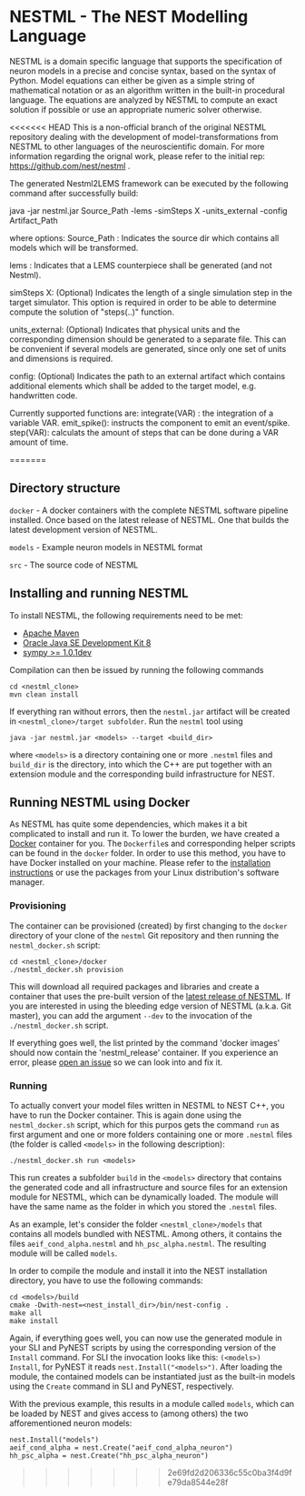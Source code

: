 # NESTML - The NEST Modelling Language

NESTML is a domain specific language that supports the specification of neuron models
in a precise and concise syntax, based on the syntax of Python. Model equations
can either be given as a simple string of mathematical notation or as an algorithm written
in the built-in procedural language. The equations are analyzed by NESTML to compute
an exact solution if possible or use an appropriate numeric solver otherwise.

<<<<<<< HEAD
This is a non-official branch of the original NESTML repository dealing with the development of model-transformations from NESTML to other 
languages of the neuroscientific domain. For more information regarding the orignal work, please refer to the initial rep: https://github.com/nest/nestml .

The generated Nestml2LEMS framework can be executed by the following command after successfully build:

java -jar nestml.jar Source_Path -lems -simSteps X -units_external -config Artifact_Path

where options: 
Source_Path : Indicates the source dir which contains all models which will be transformed.

lems : Indicates that a LEMS counterpiece shall be generated (and not Nestml). 

simSteps X: (Optional) Indicates the length of a single simulation step in the target simulator. This option is required in order to be able
								to determine compute the solution of "steps(..)" function.

units_external: (Optional) Indicates that physical units and the corresponding dimension should be generated to a separate file. This can be 
									convenient if several models are generated, since only one set of units and dimensions is required.
									
config: (Optional) Indicates the path to an external artifact which contains additional elements which shall be added to the target model, e.g. handwritten code.									
									
									
Currently supported functions are:
integrate(VAR) : the integration of a variable VAR.
emit_spike(): instructs the component to emit an event/spike.
step(VAR): calculats the amount of steps that can be done during a VAR amount of time. 									

=======
## Directory structure

`docker` - A docker containers with the complete NESTML software pipeline installed. Once based on the latest release of NESTML. One that builds the latest development version of NESTML.

`models` - Example neuron models in NESTML format

`src` - The source code of NESTML

## Installing and running NESTML

To install NESTML, the following requirements need to be met:
* [Apache Maven](https://maven.apache.org/)
* [Oracle Java SE Development Kit 8](http://www.oracle.com/technetwork/java/javase/downloads/jdk8-downloads-2133151.html)
* [sympy >= 1.0.1dev](https://github.com/sympy/sympy)

Compilation can then be issued by running the following commands
```
cd <nestml_clone>
mvn clean install
```

If everything ran without errors, then the `nestml.jar` artifact will be created in `<nestml_clone>/target subfolder`. Run the `nestml` tool using

```
java -jar nestml.jar <models> --target <build_dir>
```
where `<models>` is a directory containing one or more `.nestml` files and `build_dir` is the directory, into which the C++ are put together with an extension module and the corresponding build infrastructure for NEST.

## Running NESTML using Docker

As NESTML has quite some dependencies, which makes it a bit complicated to install and run it. To lower the burden, we have created a [Docker](https://www.docker.com/) container for you. The `Dockerfile`s and corresponding helper scripts can be found in the `docker` folder. In order to use this method, you have to have Docker installed on your machine. Please refer to the [installation instructions](https://docs.docker.com/engine/installation) or use the packages from your Linux distribution's software manager.

### Provisioning

The container can be provisioned (created) by first changing to the `docker` directory of your clone of the `nestml` Git repository and then running the `nestml_docker.sh` script:

```
cd <nestml_clone>/docker
./nestml_docker.sh provision
```

This will download all required packages and libraries and create a container that uses the pre-built version of the [latest release of NESTML](https://github.com/nest/nestml/releases). If you are interested in using the bleeding edge version of NESTML (a.k.a. Git master), you can add the argument `--dev` to the invocation of the `./nestml_docker.sh` script.

If everything goes well, the list printed by the command 'docker images' should now contain the 'nestml_release' container. If you experience an error, please [open an issue](https://github.com/nest/nestml/issues) so we can look into and fix it.

### Running

To actually convert your model files written in NESTML to NEST C++, you have to run the Docker container. This is again done using the `nestml_docker.sh` script, which for this purpos gets the command `run` as first argument and one or more folders containing one or more `.nestml` files (the folder is called `<models>` in the following description):

```
./nestml_docker.sh run <models>
```

This run creates a subfolder `build` in the `<models>` directory that contains the generated code and all infrastructure and source files for an extension module for NESTML, which can be dynamically loaded. The module will have the same name as the folder in which you stored the `.nestml` files.

As an example, let's consider the folder `<nestml_clone>/models` that contains all models bundled with NESTML. Among others, it contains the files `aeif_cond_alpha.nestml` and `hh_psc_alpha.nestml`. The resulting module will be called `models`.

In order to compile the module and install it into the NEST installation directory, you have to use the following commands:
```
cd <models>/build
cmake -Dwith-nest=<nest_install_dir>/bin/nest-config .
make all
make install
```

Again, if everything goes well, you can now use the generated module in your SLI and PyNEST scripts by using the corresponding version of the `Install` command. For SLI the invocation looks like this: `(<models>) Install`, for PyNEST it reads `nest.Install("<models>")`. After loading the module, the contained models can be instantiated just as the built-in models using the `Create` command in SLI and PyNEST, respectively.

With the previous example, this results in a module called `models`, which can be loaded by NEST and gives access to (among others) the two afforementioned neuron models:

```
nest.Install("models")
aeif_cond_alpha = nest.Create("aeif_cond_alpha_neuron")
hh_psc_alpha = nest.Create("hh_psc_alpha_neuron")
```
>>>>>>> 2e69fd2d206336c55c0ba3f4d9fe79da8544e28f
